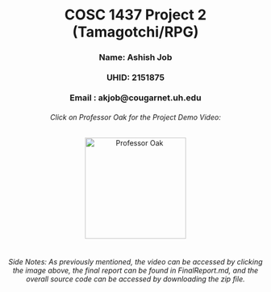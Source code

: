 <h1 align = "center"> COSC 1437 Project 2 (Tamagotchi/RPG) </h1>
<h3 align = "center">
Name: Ashish Job
<br><br>
UHID: 2151875
<br><br>
Email : akjob@cougarnet.uh.edu
</h3>
<div align ="center">
<h6> Click on Professor Oak for the Project Demo Video: </h4>
<a href="https://www.youtube.com/watch?v=OQ_BsoU0OLs">
  <img width="200" src="https://user-images.githubusercontent.com/114624617/235334828-041f6600-50a7-41bf-bf74-72fafc70b537.png" alt="Professor Oak">
</a>
</div>

<br>

<h6 align = "center"> Side Notes: As previously mentioned, the video can be accessed by clicking the image above, the final report can be found in FinalReport.md, and the overall source code can be accessed by downloading the zip file. </h6>

